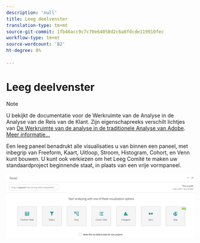 ```yaml
---
description: 'null'
title: Leeg deelvenster
translation-type: tm+mt
source-git-commit: 1fb46acc9c7c70e64058d2c6a8fdcde119910fec
workflow-type: tm+mt
source-wordcount: '82'
ht-degree: 8%

---
```



# Leeg deelvenster

>[!NOTE]
>
>U bekijkt de documentatie voor de Werkruimte van de Analyse in de Analyse van de Reis van de Klant. Zijn eigenschapreeks verschilt lichtjes van [De Werkruimte van de analyse in de traditionele Analyse van Adobe](https://docs.adobe.com/content/help/en/analytics/analyze/analysis-workspace/home.html). [Meer informatie...](/help/getting-started/cja-aa.md)

Een leeg paneel benadrukt alle visualisaties u van binnen een paneel, met inbegrip van Freeform, Kaart, Uitloop, Stroom, Histogram, Cohort, en Venn kunt bouwen. U kunt ook verkiezen om het Leeg Comité te maken uw standaardproject beginnende staat, in plaats van een vrije vormpaneel.

![](assets/blank_panel.png)

